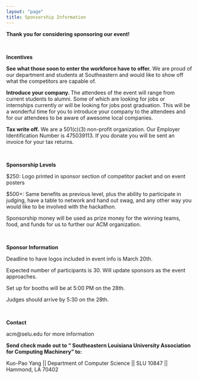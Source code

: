 ```yaml
---
layout: "page"
title: Sponsorship Information
---
```



<p><strong>Thank you for considering sponsoring our event!&nbsp;</strong></p>
<p>&nbsp;</p>
<p><strong>Incentives</strong></p>
<p><strong>See what those soon to enter the workforce have to offer.</strong><span style="font-weight: 400;"> We are proud of our department and students at Southeastern and would like to show off what the competitors are capable of.&nbsp;</span></p>
<p><strong>Introduce your company. </strong><span style="font-weight: 400;">The attendees of the event will range from current students to alumni. Some of which are looking for jobs or internships currently or will be looking for jobs post graduation. This will be a wonderful time for you to introduce your company to the attendees and for our attendees to be aware of awesome local companies.&nbsp;</span></p>
<p><strong>Tax write off.</strong><span style="font-weight: 400;"> We are a 501(c)(3) non-profit organization. Our Employer Identification Number is 475039113. If you donate you will be sent an invoice for your tax returns.&nbsp;</span></p>
<p>&nbsp;</p>
<p><strong>Sponsorship Levels</strong></p>
<p><span style="font-weight: 400;">$250: Logo printed in sponsor section of competitor packet and on event posters</span></p>
<p><span style="font-weight: 400;">$500+: Same benefits as previous level, plus the ability to participate in judging, have a table to network and hand out swag, and any other way you would like to be involved with the hackathon.</span></p>
<p><span style="font-weight: 400;">Sponsorship money will be used as prize money for the winning teams, food, and funds for us to further our ACM organization.</span></p>
<p>&nbsp;</p>
<p><strong>Sponsor Information</strong></p>
<p><span style="font-weight: 400;">Deadline to have logos included in event info is March 20th.</span></p>
<p><span style="font-weight: 400;">Expected number of participants is 30. Will update sponsors as the event approaches.&nbsp;</span></p>
<p><span style="font-weight: 400;">Set up for booths will be at 5:00 PM on the 28th.</span></p>
<p><span style="font-weight: 400;">Judges should arrive by 5:30 on the 28th.&nbsp;</span></p>
<p>&nbsp;</p>
<p><strong>Contact</strong></p>
<p><span style="font-weight: 400;">acm@selu.edu for more information</span></p>
<p><strong>Send check made out to &ldquo; Southeastern Louisiana University Association for Computing Machinery&rdquo; to:</strong></p>
<p><span style="font-weight: 400;">Kuo-Pao Yang || Department of Computer Science || SLU 10847 || Hammond, LA 70402</span></p>


<!-- <embed src="C:/Users/laure/Downloads/ACM%20Hackathon%20Sponsorship%20Packet%20(1).pdf" type ="application/pdf" width="600" height="400"> -->

